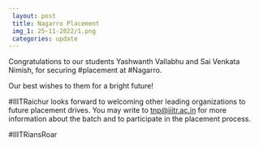 ```yaml
---
 layout: post
 title: Nagarro Placement
 img_1: 25-11-2022/1.png
 categories: update
---
```


Congratulations to our students Yashwanth Vallabhu and Sai Venkata Nimish, for securing #placement at #Nagarro.

Our best wishes to them for a bright future!

#IIITRaichur looks forward to welcoming other leading organizations to future placement drives. You may write to tnp@iiitr.ac.in for more information about the batch and to participate in the placement process.

#IIITRiansRoar
